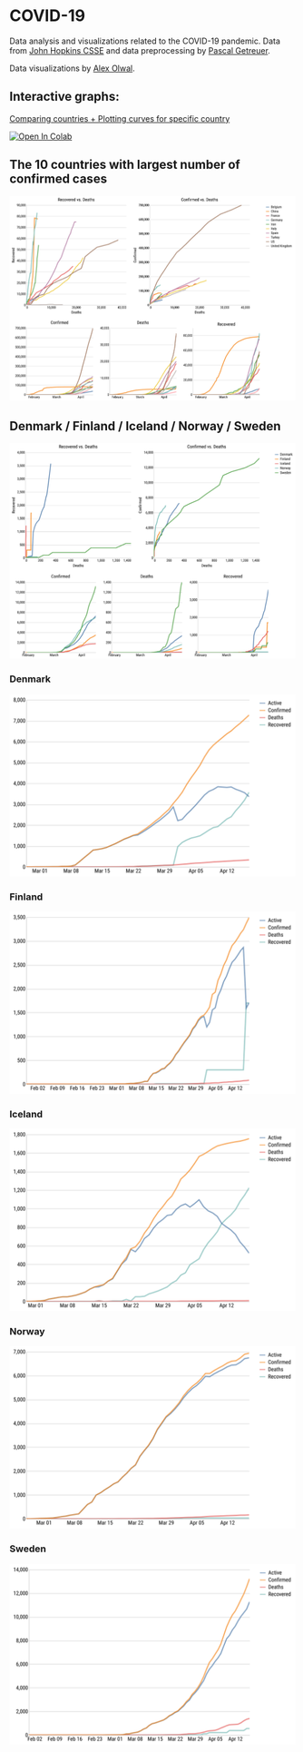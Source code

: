 # COVID-19
Data analysis and visualizations related to the COVID-19 pandemic.
Data from [John Hopkins CSSE](https://github.com/CSSEGISandData/COVID-19.git) and data preprocessing by [Pascal Getreuer](https://getreuer.info/).

Data visualizations by [Alex Olwal](http://www.olwal.com/).

## Interactive graphs: 
[Comparing countries + Plotting curves for specific country](https://olwal.github.io/)

[![Open In Colab](https://colab.research.google.com/assets/colab-badge.svg)](https://colab.research.google.com/github/olwal/covid19/blob/master/notebooks/covid19_visualization_sandbox.ipynb)

## The 10 countries with largest number of confirmed cases
[![10 largest countries multi plots](exports/current/nlargest_multi_plots.svg)](https://olwal.github.io/)

## Denmark / Finland / Iceland / Norway / Sweden
[![Nordic countries multi plots](exports/current/nordic_multi_plots.svg)](https://olwal.github.io/)

### Denmark
[![Denmark](exports/current/denmark_country_plots.svg)](https://olwal.github.io/)

### Finland
[![Finland](exports/current/finland_country_plots.svg)](https://olwal.github.io/)

### Iceland
[![Iceland](exports/current/iceland_country_plots.svg)](https://olwal.github.io/)

### Norway
[![Norway](exports/current/norway_country_plots.svg)](https://olwal.github.io/)

### Sweden
[![Sweden](exports/current/sweden_country_plots.svg)](https://olwal.github.io/)
